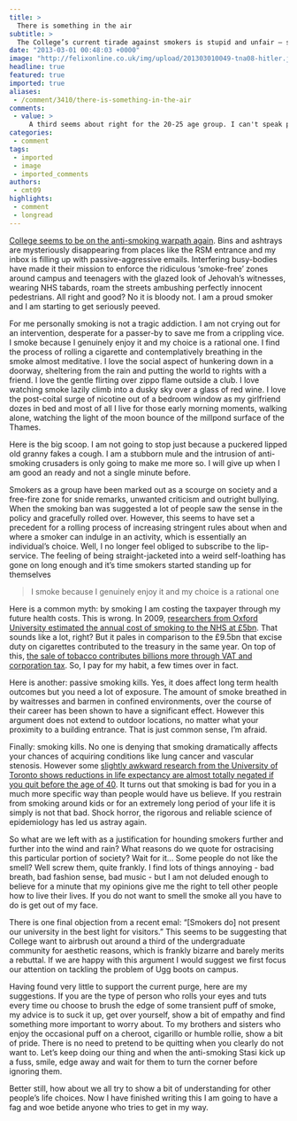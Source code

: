 ```yaml
---
title: >
  There is something in the air
subtitle: >
  The College’s current tirade against smokers is stupid and unfair – smokers should be proud of what they do, says Meredith Thomas
date: "2013-03-01 00:48:03 +0000"
image: "http://felixonline.co.uk/img/upload/201303010049-tna08-hitler.jpg"
headline: true
featured: true
imported: true
aliases:
 - /comment/3410/there-is-something-in-the-air
comments:
 - value: >
     A third seems about right for the 20-25 age group. I can't speak precisely for the Imperial demographic. Check out CRUK's figures http://www.cancerresearchuk.org/cancer-info/cancerstats/types/lung/smoking/lung-cancer-and-smoking-statistics,A very interesting piece Merry. Something as a non smoker which I object to is having to inhale a cloud of smoke when I walk past your fraternity to enter various buildings around college. If the college provided bins and so on just a few metres away from doors and thoroughfares, would you begrudge using them? ,I think that what we are having beautifully illustrated here is the very nature of intolerance; people using their position in part of a majority to (anonymously) pass judgement on the behavior of a minority. Simply finding a behavior disguising is not a justification for restricting it (see homophobia). This is why the size of the minority is largely irrelevant (@anonymous). <br> <br>I do care about your opinions (@anonymous, @anonymous, @Guy) but I am only willing to go
categories:
 - comment
tags:
 - imported
 - image
 - imported_comments
authors:
 - cmt09
highlights:
 - comment
 - longread
---
```


[College seems to be on the anti-smoking warpath again](http://felixonline.co.uk/news/3409/smokers-told-to-stop-lighting-up-by-buildings/). Bins and ashtrays are mysteriously disappearing from places like the RSM entrance and my inbox is filling up with passive-aggressive emails. Interfering busy-bodies have made it their mission to enforce the ridiculous ‘smoke-free’ zones around campus and teenagers with the glazed look of Jehovah’s witnesses, wearing NHS tabards, roam the streets ambushing perfectly innocent pedestrians. All right and good? No it is bloody not. I am a proud smoker and I am starting to get seriously peeved.

For me personally smoking is not a tragic addiction. I am not crying out for an intervention, desperate for a passer-by to save me from a crippling vice. I smoke because I genuinely enjoy it and my choice is a rational one. I find the process of rolling a cigarette and contemplatively breathing in the smoke almost meditative. I love the social aspect of hunkering down in a doorway, sheltering from the rain and putting the world to rights with a friend. I love the gentle flirting over zippo flame outside a club. I love watching smoke lazily climb into a dusky sky over a glass of red wine. I love the post-coital surge of nicotine out of a bedroom window as my girlfriend dozes in bed and most of all I live for those early morning moments, walking alone, watching the light of the moon bounce of the millpond surface of the Thames.

Here is the big scoop. I am not going to stop just because a puckered lipped old granny fakes a cough. I am a stubborn mule and the intrusion of anti-smoking crusaders is only going to make me more so. I will give up when I am good an ready and not a single minute before.

Smokers as a group have been marked out as a scourge on society and a free-fire zone for snide remarks, unwanted criticism and outright bullying. When the smoking ban was suggested a lot of people saw the sense in the policy and gracefully rolled over. However, this seems to have set a precedent for a rolling process of increasing stringent rules about when and where a smoker can indulge in an activity, which is essentially an individual’s choice. Well, I no longer feel obliged to subscribe to the lip-service. The feeling of being straight-jacketed into a weird self-loathing has gone on long enough and it’s time smokers started standing up for themselves

> I smoke because I genuinely enjoy it and my choice is a rational one

Here is a common myth: by smoking I am costing the taxpayer through my future health costs. This is wrong. In 2009, [researchers from Oxford University estimated the annual cost of smoking to the NHS at £5bn](http://news.bbc.co.uk/1/hi/health/8086142.stm). That sounds like a lot, right? But it pales in comparison to the £9.5bn that excise duty on cigarettes contributed to the treasury in the same year. On top of this, [the sale of tobacco contributes billions more through VAT and corporation tax](http://www.the-tma.org.uk/tma-publications-research/facts-figures/tax-revenue-from-tobacco/). So, I pay for my habit, a few times over in fact.

Here is another: passive smoking kills. Yes, it does affect long term health outcomes but you need a lot of exposure. The amount of smoke breathed in by waitresses and barmen in confined environments, over the course of their career has been shown to have a significant effect. However this argument does not extend to outdoor locations, no matter what your proximity to a building entrance. That is just common sense, I’m afraid.

Finally: smoking kills. No one is denying that smoking dramatically affects your chances of acquiring conditions like lung cancer and vascular stenosis. However some [slightly awkward research from the University of Toronto shows reductions in life expectancy are almost totally negated if you quit before the age of 40](http://www.telegraph.co.uk/health/healthnews/9826482/Smokers-who-quit-before-40-live-just-as-long.html). It turns out that smoking is bad for you in a much more specific way than people would have us believe. If you restrain from smoking around kids or for an extremely long period of your life it is simply is not that bad. Shock horror, the rigorous and reliable science of epidemiology has led us astray again.

So what are we left with as a justification for hounding smokers further and further into the wind and rain? What reasons do we quote for ostracising this particular portion of society? Wait for it… Some people do not like the smell? Well screw them, quite frankly. I find lots of things annoying - bad breath, bad fashion sense, bad music - but I am not deluded enough to believe for a minute that my opinions give me the right to tell other people how to live their lives. If you do not want to smell the smoke all you have to do is get out of my face.

There is one final objection from a recent emal: “[Smokers do] not present our university in the best light for visitors.” This seems to be suggesting that College want to airbrush out around a third of the undergraduate community for aesthetic reasons, which is frankly bizarre and barely merits a rebuttal. If we are happy with this argument I would suggest we first focus our attention on tackling the problem of Ugg boots on campus.

Having found very little to support the current purge, here are my suggestions. If you are the type of person who rolls your eyes and tuts every time ou choose to brush the edge of some transient puff of smoke, my advice is to suck it up, get over yourself, show a bit of empathy and find something more important to worry about. To my brothers and sisters who enjoy the occasional puff on a cheroot, cigarillo or humble rollie, show a bit of pride. There is no need to pretend to be quitting when you clearly do not want to. Let’s keep doing our thing and when the anti-smoking Stasi kick up a fuss, smile, edge away and wait for them to turn the corner before ignoring them.

Better still, how about we all try to show a bit of understanding for other people’s life choices. Now I have finished writing this I am going to have a fag and woe betide anyone who tries to get in my way.
